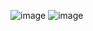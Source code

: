 ![image](https://github.com/user-attachments/assets/59bf769a-57fe-442f-811b-eb81ca738ea1)
![image](https://github.com/user-attachments/assets/a251f8ce-7b9f-438e-b72a-4e4dc0b997e3)
